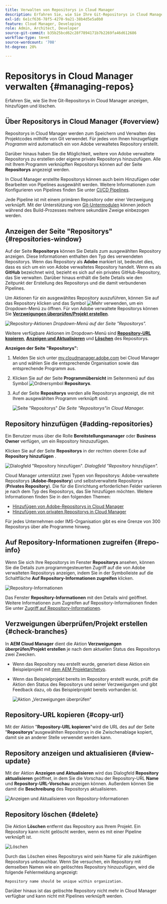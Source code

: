 ```yaml
---
title: Verwalten von Repositorys in Cloud Manager
description: Erfahren Sie, wie Sie Ihre Git-Repositorys in Cloud Manager hinzufügen, anzeigen und löschen.
exl-id: 6e1cf636-78f5-4270-9a21-38b4d5e5a0b0
feature: Cloud Manager, Developing
role: Admin, Architect, Developer
source-git-commit: b35b25bcd62c28f7894171b7b2269fa46d612686
workflow-type: tm+mt
source-wordcount: '708'
ht-degree: 20%

---
```



# Repositorys in Cloud Manager verwalten {#managing-repos}

Erfahren Sie, wie Sie Ihre Git-Repositorys in Cloud Manager anzeigen, hinzufügen und löschen.

## Über Repositorys in Cloud Manager {#overview}

Repositorys in Cloud Manager werden zum Speichern und Verwalten des Projektcodes mithilfe von Git verwendet. Für jedes von Ihnen hinzugefügte *Programm* wird automatisch ein von Adobe verwaltetes Repository erstellt.

Darüber hinaus haben Sie die Möglichkeit, weitere von Adobe verwaltete Repositorys zu erstellen oder eigene private Repositorys hinzuzufügen. Alle mit Ihrem Programm verknüpften Repositorys können auf der Seite **Repositorys** angezeigt werden.

In Cloud Manager erstellte Repositorys können auch beim Hinzufügen oder Bearbeiten von Pipelines ausgewählt werden. Weitere Informationen zum Konfigurieren von Pipelines finden Sie unter [CI/CD Pipelines](/help/implementing/cloud-manager/configuring-pipelines/introduction-ci-cd-pipelines.md).

Jede Pipeline ist mit einem primären Repository oder einer Verzweigung verknüpft. Mit der Unterstützung von [Git-Untermodulen](git-submodules.md) können jedoch während des Build-Prozesses mehrere sekundäre Zweige einbezogen werden.

## Anzeigen der Seite &quot;Repositorys&quot; {#repositories-window}

Auf der Seite **Repositorys** können Sie Details zum ausgewählten Repository anzeigen. Diese Informationen enthalten den Typ des verwendeten Repositorys. Wenn das Repository als **Adobe** markiert ist, bedeutet dies, dass es sich um ein von Adobe verwaltetes Repository handelt. Wenn es als **GitHub** bezeichnet wird, bezieht es sich auf ein privates GitHub-Repository, das Sie verwalten. Darüber hinaus enthält die Seite Details wie den Zeitpunkt der Erstellung des Repositorys und die damit verbundenen Pipelines.

Um Aktionen für ein ausgewähltes Repository auszuführen, können Sie auf das Repository klicken und das Symbol ![Mehr](https://spectrum.adobe.com/static/icons/workflow_18/Smock_More_18_N.svg) verwenden, um ein Dropdown-Menü zu öffnen. Für von Adobe verwaltete Repositorys können Sie **[Verzweigungen überprüfen/Projekt erstellen](#check-branches)**.

![Repository-Aktionen](assets/repository-actions.png)
*Dropdown-Menü auf der Seite &quot;Repositorys&quot;.*

Weitere verfügbare Aktionen im Dropdown-Menü sind **[Repository-URL kopieren](#copy-url)**, **[Anzeigen und Aktualisieren](#view-update)** und **[Löschen](#delete)** des Repositorys.

**Anzeigen der Seite &quot;Repositorys&quot;:**

1. Melden Sie sich unter [my.cloudmanager.adobe.com](https://my.cloudmanager.adobe.com/) bei Cloud Manager an und wählen Sie die entsprechende Organisation sowie das entsprechende Programm aus.

1. Klicken Sie auf der Seite **Programmübersicht** im Seitenmenü auf das Symbol ![Ordnersymbol](https://spectrum.adobe.com/static/icons/workflow_18/Smock_Folder_18_N.svg) **Repositorys**.

1. Auf der Seite **Repositorys** werden alle Repositorys angezeigt, die mit Ihrem ausgewählten Programm verknüpft sind.

   ![Seite &quot;Repositorys&quot;](assets/repositories.png)
   *Die Seite &quot;Repositorys&quot;in Cloud Manager.*

## Repository hinzufügen {#adding-repositories}

Ein Benutzer muss über die Rolle **Bereitstellungsmanager** oder **Business Owner** verfügen, um ein Repository hinzuzufügen.

Klicken Sie auf der Seite **Repositorys** in der rechten oberen Ecke auf **Repository hinzufügen** .

![Dialogfeld &quot;Repository hinzufügen&quot;.](assets/repository-add.png)
*Dialogfeld &quot;Repository hinzufügen&quot;.*

Cloud Manager unterstützt zwei Typen von Repositorys: Adobe-verwaltete Repositorys (**Adobe-Repository**) und selbstverwaltete Repositorys (**Privates Repository**). Die für die Einrichtung erforderlichen Felder variieren je nach dem Typ des Repositorys, das Sie hinzufügen möchten. Weitere Informationen finden Sie in den folgenden Themen:

* [Hinzufügen von Adobe-Repositorys in Cloud Manager](adobe-repositories.md)
* [Hinzufügen von privaten Repositorys in Cloud Manager](private-repositories.md)

Für jedes Unternehmen oder IMS-Organisation gibt es eine Grenze von 300 Repositorys über alle Programme hinweg.

## Auf Repository-Informationen zugreifen {#repo-info}

Wenn Sie sich Ihre Repositorys im Fenster **Repositorys** ansehen, können Sie die Details zum programmgesteuerten Zugriff auf die von Adobe verwalteten Repositorys anzeigen, indem Sie in der Symbolleiste auf die Schaltfläche **Auf Repository-Informationen zugreifen** klicken.

![Repository-Informationen](assets/repository-access-repo-info2.png)

Das Fenster **Repository-Informationen** mit den Details wird geöffnet. Weitere Informationen zum Zugreifen auf Repository-Informationen finden Sie unter [Zugriff auf Repository-Informationen](/help/implementing/cloud-manager/managing-code/accessing-repos.md).

## Verzweigungen überprüfen/Projekt erstellen {#check-branches}

In **AEM Cloud Manager** dient die Aktion **Verzweigungen überprüfen/Projekt erstellen** je nach dem aktuellen Status des Repositorys zwei Zwecken.

* Wenn das Repository neu erstellt wurde, generiert diese Aktion ein Beispielprojekt mit [dem AEM Projektarchetyp](https://experienceleague.adobe.com/de/docs/experience-manager-core-components/using/developing/archetype/overview).
* Wenn das Beispielprojekt bereits im Repository erstellt wurde, prüft die Aktion den Status des Repositorys und seiner Verzweigungen und gibt Feedback dazu, ob das Beispielprojekt bereits vorhanden ist.

  ![Aktion „Verzweigungen überprüfen“](assets/check-branches.png)

## Repository-URL kopieren {#copy-url}

Mit der Aktion &quot;**Repository-URL kopieren**&quot;wird die URL des auf der Seite &quot;**Repositorys**&quot;ausgewählten Repositorys in die Zwischenablage kopiert, damit sie an anderer Stelle verwendet werden kann.

## Repository anzeigen und aktualisieren {#view-update}

Mit der Aktion **Anzeigen und Aktualisieren** wird das Dialogfeld **Repository aktualisieren** geöffnet, in dem Sie die Vorschau der Repository-URL **Name** und **Repository-URL-Vorschau** anzeigen können. Außerdem können Sie damit die **Beschreibung** des Repositorys aktualisieren.

![Anzeigen und Aktualisieren von Repository-Informationen](assets/repository-view-update.png)

## Repository löschen {#delete}

Die Aktion **Löschen** entfernt das Repository aus Ihrem Projekt. Ein Repository kann nicht gelöscht werden, wenn es mit einer Pipeline verknüpft ist.

![Löschen](assets/repository-delete.png)

Durch das Löschen eines Repositorys wird sein Name für alle zukünftigen Repositorys unbrauchbar. Wenn Sie versuchen, ein Repository mit demselben Namen wie ein gelöschtes Repository hinzuzufügen, wird die folgende Fehlermeldung angezeigt:

`Repository name should be unique within organization.`

Darüber hinaus ist das gelöschte Repository nicht mehr in Cloud Manager verfügbar und kann nicht mit Pipelines verknüpft werden.

